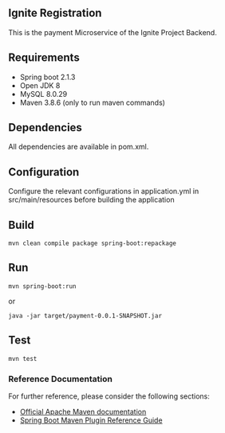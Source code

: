 ## Ignite Registration

This is the payment Microservice of the Ignite Project Backend.

## Requirements

* Spring boot 2.1.3
* Open JDK 8
* MySQL 8.0.29
* Maven 3.8.6 (only to run maven commands)

## Dependencies

All dependencies are available in pom.xml.

## Configuration

Configure the relevant configurations in application.yml in src/main/resources before building the application

## Build

```
mvn clean compile package spring-boot:repackage
```

## Run

```
mvn spring-boot:run
```

or

```
java -jar target/payment-0.0.1-SNAPSHOT.jar
```

## Test

```
mvn test
```

### Reference Documentation

For further reference, please consider the following sections:

* [Official Apache Maven documentation](https://maven.apache.org/guides/index.html)
* [Spring Boot Maven Plugin Reference Guide](https://docs.spring.io/spring-boot/docs/2.2.1.RELEASE/maven-plugin/)
